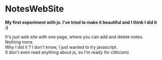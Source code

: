 # NotesWebSite

**My first experiment with js. I've tried to make it beautiful and I think I did it :)**

It's just web site with one page, where you can add and delete notes. Nothing more. <br>
Why I did it ? I don't know, I just wanted to try javascript. <br>
(I don't even read anything about js, so I'm ready for ctiticism)
